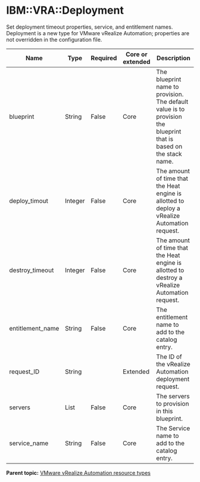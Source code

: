 # IBM::VRA::Deployment

Set deployment timeout properties, service, and entitlement names. Deployment is a new type for VMware vRealize Automation; properties are not overridden in the configuration file.

|Name|Type|Required|Core or extended|Description|
|----|----|--------|----------------|-----------|
|blueprint|String|False|Core|The blueprint name to provision. The default value is to provision the blueprint that is based on the stack name.|
|deploy\_timout|Integer|False|Core|The amount of time that the Heat engine is allotted to deploy a vRealize Automation request.|
|destroy\_timeout|Integer|False|Core|The amount of time that the Heat engine is allotted to destroy a vRealize Automation request.|
|entitlement\_name|String|False|Core|The entitlement name to add to the catalog entry.|
|request\_ID|String| |Extended|The ID of the vRealize Automation deployment request.|
|servers|List|False|Core|The servers to provision in this blueprint.|
|service\_name|String|False|Core|The Service name to add to the catalog entry.|

**Parent topic:** [VMware vRealize Automation resource types](../../com.ibm.edt.heat.reference.doc/topics/VRA_heat_types_ov.md)

